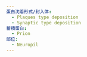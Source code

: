 ```yaml
---
蛋白沈着形式/封入体:
  - Plaques type deposition
  - Synaptic type deposition
蓄積蛋白:
  - Prion
部位:
  - Neuropil
---
```

